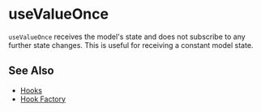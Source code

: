 # useValueOnce

`useValueOnce` receives the model's state and does not subscribe to any further state changes. This is useful for receiving a constant model state.

## See Also

- [Hooks](/packages/preact-scoped-model/hooks/README.md)
- [Hook Factory](/packages/preact-scoped-model/docs/hook-factory.md)

